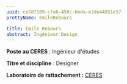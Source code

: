 ```yaml
---
uuid: ce587189-cfa6-450c-bbda-e2de44851e57
prettyName: EmileRebours

title: Émile Rebours
abstract: Ingénieur Design
---
```



**Poste au CERES** : Ingénieur d'études

**Titre et discipline** : Designer

**Laboratoire de rattachement :** [CERES](https://ceres-sorbonne.github.io/)


